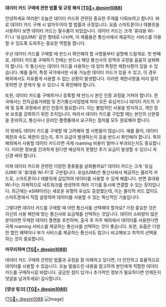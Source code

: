 **데이터 카드 구매에 관한 법률 및 규정 해석 [[TG💪+ @esim1088](https://t.me/s/esim1088)]**

안녕하세요 여러분! 오늘은 데이터 카드와 관련된 중요한 주제를 다뤄보려고 합니다. 바로 데이터 카드 구매 시 알아두어야 할 법률과 규정입니다. 요즘 스마트폰이나 태블릿을 사용하다 보면 데이터 카드는 필수품이 되었습니다. 데이터 카드는 크게 '휴대용 Wi-Fi'나 '유심(UIM)' 같은 형태로 나뉘며, 이 제품들은 통신사에서 제공하는 서비스를 이용할 수 있도록 도와주는 중요한 역할을 합니다.

우선 데이터 카드를 구매할 때 반드시 확인해야 할 사항들부터 설명해 드릴게요. 첫 번째로, 데이터 카드를 구매하기 전에는 반드시 해당 통신사의 정책과 규정을 꼼꼼히 살펴봐야 합니다. 각 통신사는 데이터 카드를 사용하는 데 있어 특정한 제한사항이 있을 수 있습니다. 예를 들어, 특정 국가에서만 사용 가능한 데이터 카드가 있을 수 있고, 이 경우 해외에서도 자유롭게 사용할 수 없는 상황이 발생합니다. 이러한 제한사항을 미리 알지 못하면 큰 문제가 될 수 있으니 꼭 확인해야 합니다.

또한, 데이터 카드를 구매하거나 등록할 때 반드시 본인 인증 과정을 거쳐야 합니다. 한국에서는 전자금융거래법 및 전기통신사업법에 따라 모든 유심카드나 데이터 카드의 구매 및 등록 과정에서 본인 인증이 필요합니다. 이는 불법적인 사용을 방지하고, 개인 정보 보호를 강화하기 위한 조치입니다. 따라서 데이터 카드를 구입할 때는 본인의 신분증을 준비하고, 통신사나 온라인 플랫폼에서 요구하는 절차를 모두 완료해야 합니다.

이 밖에도 데이터 카드를 구매할 때 고려해야 할 사항들이 많습니다. 예를 들어, 데이터 제한과 속도 제한이 있는지, 추가 요금이 발생하는지 등을 반드시 확인해야 합니다. 특히 해외에서 사용할 데이터 카드라면 국제 roaming 비용이 얼마나 부과되는지도 중요합니다. 이러한 정보를 간과하게 된다면 예상하지 못했던 추가 요금이 발생할 수 있으니 꼭 신경 써야 합니다.

이제 데이터 카드와 관련된 다양한 종류들을 살펴볼까요? 데이터 카드는 크게 '유심(UIM)'과 '휴대용 Wi-Fi'로 구분됩니다. 유심(UIM)은 통신사에서 제공하는 물리적 카드로, 스마트폰이나 태블릿에 삽입하여 데이터를 사용할 수 있게 해줍니다. 반면 휴대용 Wi-Fi는 자체적으로 네트워크를 생성하여 여러 기기를 동시에 연결할 수 있는 장치입니다. 최근에는 eSIM이라는 새로운 유형의 유심도 등장했는데, 이는 물리적 카드 없이도 스마트폰에서 직접 설정하여 데이터를 사용할 수 있는 혁신적인 기술입니다.

그렇다면 데이터 카드를 구매할 때 어떤 통신사를 선택해야 할까요? 가장 중요한 것은 자신의 사용 패턴에 맞는 통신사와 요금제를 선택하는 것입니다. 데이터 소비량이 많은 분이라면 무제한 데이터 플랜을 추천하며, 출국 후 자주 해외에서 데이터를 사용한다면 국제 roaming 서비스를 제공하는 통신사를 선택하는 것이 좋습니다. 또한, 요즘은 다양한 할인 혜택이나 부가 서비스를 제공하는 통신사도 많으니 비교해보고 최적의 선택을 하는 것이 중요합니다.

**마무리하며 [[TG💪+ @esim1088](https://t.me/s/esim1088)]**

데이터 카드 구매와 관련된 법률과 규정을 잘 이해하고 있다면, 더 안전하고 효율적으로 데이터를 사용할 수 있습니다. 오늘 말씀드린 내용을 참고하여 본인에게 적합한 데이터 카드를 구매하시길 바랍니다. 궁금한 점이 있거나 추가적인 정보가 필요하다면 언제든지 댓글을 남겨주세요! 감사합니다. 

**[영상 링크] [[TG💪+ @esim1088](https://t.me/s/esim1088)]**

[[TG💪+ @esim1088](https://t.me/s/esim1088) ![Image](https://i.postimg.cc/Y0z9fWf4/image.png)]